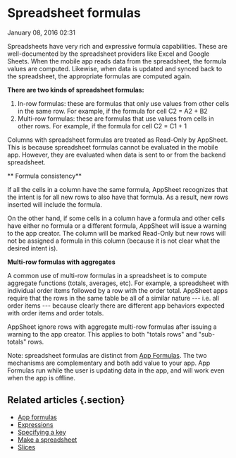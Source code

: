 #  Spreadsheet formulas


January 08, 2016 02:31

Spreadsheets have very rich and expressive formula capabilities. These are
well-documented by the spreadsheet providers like Excel and Google Sheets.
When the mobile app reads data from the spreadsheet, the formula values are
computed. Likewise, when data is updated and synced back to the spreadsheet,
the appropriate formulas are computed again.

**There are two kinds of spreadsheet formulas:**

  1. In-row formulas: these are formulas that only use values from other cells in the same row. For example, if the formula for cell C2 = A2 + B2
  2. Multi-row formulas: these are formulas that use values from cells in other rows. For example, if the formula for cell C2 = C1 + 1

Columns with spreadsheet formulas are treated as Read-Only by AppSheet. This
is because spreadsheet formulas cannot be evaluated in the mobile app.
However, they are evaluated when data is sent to or from the backend
spreadsheet.

**  Formula consistency**

If all the cells in a column have the same formula, AppSheet recognizes that
the intent is for all new rows to also have that formula. As a result, new
rows inserted will include the formula.

On the other hand, if some cells in a column have a formula and other cells
have either no formula or a different formula, AppSheet will issue a warning
to the app creator. The column will be marked Read-Only but new rows will not
be assigned a formula in this column (because it is not clear what the desired
intent is).  
  

**Multi-row formulas with aggregates**

A common use of multi-row formulas in a spreadsheet is to compute aggregate
functions (totals, averages, etc). For example, a spreadsheet with individual
order items followed by a row with the order total. AppSheet apps require that
the rows in the same table be all of a similar nature --- i.e. all order items
--- because clearly there are different app behaviors expected with order
items and order totals.

AppSheet ignore rows with aggregate multi-row formulas after issuing a warning
to the app creator. This applies to both "totals rows" and "sub-totals" rows.



Note: spreadsheet formulas are distinct from [App Formulas](App-formulas.md). 
The two mechanisms are complementary and
both add value to your app. App Formulas run while the user is updating data
in the app, and will work even when the app is offline.


## Related articles {.section}

  * [App formulas](App-formulas.md)
  * [Expressions](Expressions.md)
  * [Specifying a key](Specifying-a-key.md)
  * [Make a spreadsheet](Make-a-spreadsheet.md)
  * [Slices](Slices.md)

